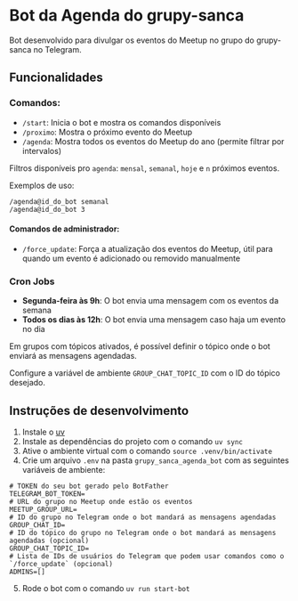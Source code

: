 # Bot da Agenda do grupy-sanca
Bot desenvolvido para divulgar os eventos do Meetup no grupo do grupy-sanca no Telegram.


## Funcionalidades

### Comandos:
- `/start`: Inicia o bot e mostra os comandos disponíveis
- `/proximo`: Mostra o próximo evento do Meetup
- `/agenda`: Mostra todos os eventos do Meetup do ano (permite filtrar por intervalos)

Filtros disponíveis pro `agenda`: `mensal`, `semanal`, `hoje` e `n` próximos eventos.

Exemplos de uso:
```
/agenda@id_do_bot semanal
/agenda@id_do_bot 3
```

#### Comandos de administrador:
- `/force_update`: Força a atualização dos eventos do Meetup, útil para quando um evento é adicionado ou removido manualmente

### Cron Jobs
- **Segunda-feira às 9h**: O bot envia uma mensagem com os eventos da semana
- **Todos os dias às 12h**: O bot envia uma mensagem caso haja um evento no dia

Em grupos com tópicos ativados, é possível definir o tópico onde o bot enviará as mensagens agendadas.

Configure a variável de ambiente `GROUP_CHAT_TOPIC_ID` com o ID do tópico desejado.

## Instruções de desenvolvimento
1. Instale o [uv](https://docs.astral.sh/uv/)
2. Instale as dependências do projeto com o comando `uv sync`
3. Ative o ambiente virtual com o comando `source .venv/bin/activate`
4. Crie um arquivo `.env` na pasta `grupy_sanca_agenda_bot` com as seguintes variáveis de ambiente:
```env
# TOKEN do seu bot gerado pelo BotFather
TELEGRAM_BOT_TOKEN=
# URL do grupo no Meetup onde estão os eventos
MEETUP_GROUP_URL=
# ID do grupo no Telegram onde o bot mandará as mensagens agendadas
GROUP_CHAT_ID=
# ID do tópico do grupo no Telegram onde o bot mandará as mensagens agendadas (opcional)
GROUP_CHAT_TOPIC_ID=
# Lista de IDs de usuários do Telegram que podem usar comandos como o `/force_update` (opcional)
ADMINS=[]
```
5. Rode o bot com o comando `uv run start-bot`
